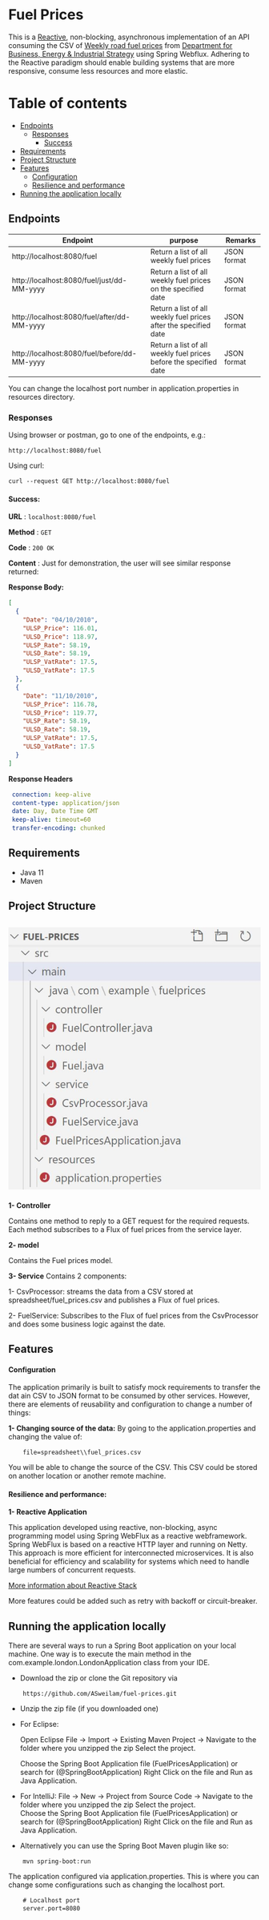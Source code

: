 # Fuel Prices

This is a [Reactive](https://www.reactivemanifesto.org/), non-blocking, asynchronous implementation of an API consuming 
the CSV of [Weekly road fuel prices](https://www.gov.uk/government/statistical-data-sets/oil-and-petroleum-products-weekly-statistics) from
[Department for Business, Energy & Industrial Strategy](https://www.gov.uk/government/organisations/department-for-business-energy-and-industrial-strategy) using Spring Webflux.
Adhering to the Reactive paradigm should enable building systems that are more responsive, consume less resources and more elastic.


Table of contents
=================

<!--ts-->
   * [Endpoints](#endpoints)
     * [Responses](#responses)
       * [Success](#success)
   * [Requirements](#requirements)
   * [Project Structure](#project-structure)
   * [Features](#features)
     * [Configuration](#configuration)
     * [Resilience and performance](#resilience-and-performance)
   * [Running the application locally](#running-the-application-locally)         
<!--te-->

## Endpoints

| Endpoint                       | purpose                                  | Remarks
| ----------------------------- | ---------------------------------------- | ----------------------------------------
| http://localhost:8080/fuel   | Return a list of all weekly fuel prices  | JSON format
| http://localhost:8080/fuel/just/dd-MM-yyyy   | Return a list of all weekly fuel prices on the specified date  | JSON format
| http://localhost:8080/fuel/after/dd-MM-yyyy   | Return a list of all weekly fuel prices after the specified date  | JSON format
| http://localhost:8080/fuel/before/dd-MM-yyyy   | Return a list of all weekly fuel prices before the specified date  | JSON format

You can change the localhost port number in application.properties in resources directory.

### Responses

Using browser or postman, go to one of the endpoints, e.g.:

    http://localhost:8080/fuel
    
Using curl:

    curl --request GET http://localhost:8080/fuel

#### Success:

**URL** : `localhost:8080/fuel`

**Method** : `GET`

**Code** : `200 OK`

**Content** : Just for demonstration, the user will see similar response returned:

**Response Body:**
```json
[
  {
    "Date": "04/10/2010",
    "ULSP_Price": 116.01,
    "ULSD_Price": 118.97,
    "ULSP_Rate": 58.19,
    "ULSD_Rate": 58.19,
    "ULSP_VatRate": 17.5,
    "ULSD_VatRate": 17.5
  },
  {
    "Date": "11/10/2010",
    "ULSP_Price": 116.78,
    "ULSD_Price": 119.77,
    "ULSP_Rate": 58.19,
    "ULSD_Rate": 58.19,
    "ULSP_VatRate": 17.5,
    "ULSD_VatRate": 17.5
  }
]
```

**Response Headers**
```yaml
 connection: keep-alive  
 content-type: application/json  
 date: Day, Date Time GMT  
 keep-alive: timeout=60  
 transfer-encoding: chunked 
```
  

## Requirements
- Java 11
- Maven

## Project Structure

 <h2 align="left">
   <img alt="Project Structure" src="blob/structure.JPG">
 </h2>
 
 
 **1- Controller**
 
 Contains one method to reply to a GET request for the required requests. Each method subscribes to a Flux of fuel prices from the service layer.  
 
 **2- model** 

Contains the Fuel prices model.

 **3- Service**
 Contains 2 components:
 
 1- CsvProcessor: streams the data from a CSV stored at spreadsheet/fuel_prices.csv and publishes a Flux of fuel prices.
 
 2- FuelService: Subscribes to the Flux of fuel prices from the CsvProcessor and does some business logic against the date.

## Features
#### Configuration
The application primarily is built to satisfy mock requirements to transfer the dat ain CSV to JSON format to be consumed by other services.
However, there are elements of reusability and configuration to change a number of things:

**1- Changing source of the data:** 
   By going to the application.properties and changing the value of: 
    
```properties
    file=spreadsheet\\fuel_prices.csv
```
You will be able to change the source of the CSV. This CSV could be stored on another location or another remote machine.

#### Resilience and performance: 

**1- Reactive Application**

This application developed using reactive, non-blocking, async programming model using Spring WebFlux as a reactive webframework. Spring WebFlux is based on a reactive HTTP layer and running on Netty.
This approach is more efficient for interconnected microservices. It is also beneficial for efficiency and scalability for systems which need to handle large numbers of concurrent requests. 

[More information about Reactive Stack](https://docs.spring.io/spring-framework/docs/current/spring-framework-reference/web-reactive.html)

More features could be added such as retry with backoff or circuit-breaker.


## Running the application locally
There are several ways to run a Spring Boot application on your local machine. 
One way is to execute the main method in the com.example.london.LondonApplication class from your IDE.
- Download the zip or clone the Git repository via
```http request
    https://github.com/ASweilam/fuel-prices.git
```
- Unzip the zip file (if you downloaded one)

- For Eclipse: 
    
    Open Eclipse File -> Import -> Existing Maven Project -> Navigate to the folder where you unzipped the zip
    Select the project.
     
    Choose the Spring Boot Application file (FuelPricesApplication) or search for (@SpringBootApplication)
    Right Click on the file and Run as Java Application.
    
- For IntelliJ: 
        File -> New -> Project from Source Code -> Navigate to the folder where you unzipped the zip
        Select the project.                                             
        Choose the Spring Boot Application file (FuelPricesApplication) or search for (@SpringBootApplication)
        Right Click on the file and Run as Java Application.
        
- Alternatively you can use the Spring Boot Maven plugin like so:
```   
    mvn spring-boot:run     
```        
 
 The application configured via application.properties. This is where you can change some configurations such as
 changing the localhost port.
```properties    
    # Localhost port
    server.port=8080
 ```   